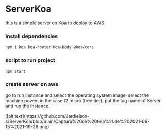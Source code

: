 # ServerKoa
this is a simple server on Koa to deploy to AWS

### install dependencies
```
npm i koa koa-router koa-body @koa/cors

```
### script to run project
```
npm start

```
### create server on aws
<p>
go to run instance and select the operating system image, select the machine power, in the case t2.micro (free tier), put the tag name of Server and run the instance.
</p>
![alt text](https://github.com/Jardielson-s/ServerKoa/blob/main/Captura%20de%20tela%20de%202021-06-15%2021-19-26.png)
